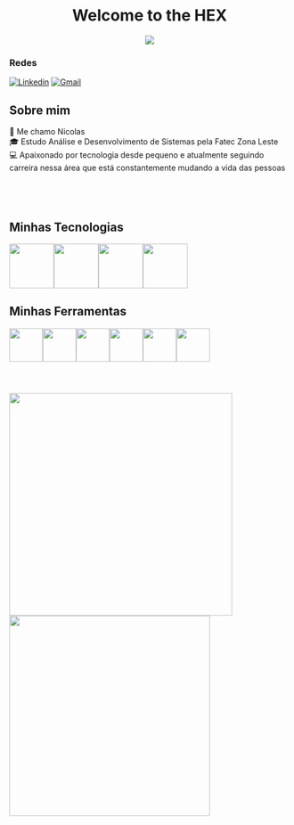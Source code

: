 <!--Cabeçalho e imagem -->
<div style="text-align:center"><h1><b> Welcome to the HEX </b></h1><img src = Wanda.gif /></div>

<!-- Contato -->
### Redes
[![Linkedin](https://img.shields.io/badge/LinkedIn-0D1117?style=for-the-badge&logo=linkedin&logoColor=white&color=0f0101)](https://www.linkedin.com/in/nicolas-d-87289b2b1)
[![Gmail](https://img.shields.io/badge/Gmail-333333?style=for-the-badge&logo=gmail&logoColor=red&color=0f0101)](mailto:nicolasdomingos.contato@gmail.com)


## **Sobre mim**
👋 Me chamo Nicolas \
🎓 Estudo Análise e Desenvolvimento de Sistemas pela Fatec Zona Leste \
💻 Apaixonado por tecnologia desde pequeno e atualmente seguindo carreira nessa área que está constantemente mudando a vida das pessoas
#
<br>

## **Minhas Tecnologias**
<img src="https://cdn.jsdelivr.net/gh/devicons/devicon@latest/icons/java/java-original-wordmark.svg" width="80"><img src="https://cdn.jsdelivr.net/gh/devicons/devicon@latest/icons/python/python-original-wordmark.svg" width="80"><img src="https://cdn.jsdelivr.net/gh/devicons/devicon@latest/icons/csharp/csharp-original.svg" width="80"><img src="https://cdn.jsdelivr.net/gh/devicons/devicon@latest/icons/dot-net/dot-net-plain-wordmark.svg" width="80">
<br>


## **Minhas Ferramentas**
<img src="https://cdn.jsdelivr.net/gh/devicons/devicon@latest/icons/vscode/vscode-original.svg" width="60"><img src="https://cdn.jsdelivr.net/gh/devicons/devicon@latest/icons/git/git-original.svg" width="60"><img src="https://cdn.jsdelivr.net/gh/devicons/devicon@latest/icons/eclipse/eclipse-original.svg" width="60"><img src="https://cdn.jsdelivr.net/gh/devicons/devicon@latest/icons/pycharm/pycharm-original.svg" width="60"><img src="https://cdn.jsdelivr.net/gh/devicons/devicon@latest/icons/intellij/intellij-original.svg" width="60"><img src="https://cdn.jsdelivr.net/gh/devicons/devicon@latest/icons/rider/rider-original.svg" width="60">
<br>
<br>

#

<img width= 400 src="https://github-readme-stats.vercel.app/api?username=NicolasDomingos09&theme=shadow_red&show_icons=true&bg_color=0f0101"> <img width=360 src="https://github-readme-stats.vercel.app/api/top-langs/?username=NicolasDomingos09&layout=compact&theme=shadow_red&bg_color=0f0101">
